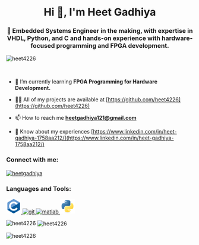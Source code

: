 <h1 align="center">Hi 👋, I'm Heet Gadhiya</h1>
<h3 align="center">🚀 Embedded Systems Engineer in the making, with expertise in VHDL, Python, and C and hands-on experience with hardware-focused programming and FPGA development.</h3>

<p align="left"> <img src="https://komarev.com/ghpvc/?username=heet4226&label=Profile%20views&color=0e75b6&style=flat" alt="heet4226" /> </p>

<p align="left"> <a href="https://twitter.com/" target="blank"><img src="https://img.shields.io/twitter/follow/?logo=twitter&style=for-the-badge" alt="" /></a> </p>

- 🌱 I’m currently learning **FPGA Programming for Hardware Development.**

- 👨‍💻 All of my projects are available at [https://github.com/heet4226](https://github.com/heet4226)

- 📫 How to reach me **heetgadhiya121@gmail.com**

- 📄 Know about my experiences [https://www.linkedin.com/in/heet-gadhiya-1758aa212/](https://www.linkedin.com/in/heet-gadhiya-1758aa212/)

<h3 align="left">Connect with me:</h3>
<p align="left">
<a href="https://linkedin.com/in/heetgadhiya" target="blank"><img align="center" src="https://raw.githubusercontent.com/rahuldkjain/github-profile-readme-generator/master/src/images/icons/Social/linked-in-alt.svg" alt="heetgadhiya" height="30" width="40" /></a>
</p>

<h3 align="left">Languages and Tools:</h3>
<p align="left"> <a href="https://www.cprogramming.com/" target="_blank" rel="noreferrer"> <img src="https://raw.githubusercontent.com/devicons/devicon/master/icons/c/c-original.svg" alt="c" width="40" height="40"/> </a> <a href="https://git-scm.com/" target="_blank" rel="noreferrer"> <img src="https://www.vectorlogo.zone/logos/git-scm/git-scm-icon.svg" alt="git" width="40" height="40"/> </a> <a href="https://www.mathworks.com/" target="_blank" rel="noreferrer"> <img src="https://upload.wikimedia.org/wikipedia/commons/2/21/Matlab_Logo.png" alt="matlab" width="40" height="40"/> </a> <a href="https://www.python.org" target="_blank" rel="noreferrer"> <img src="https://raw.githubusercontent.com/devicons/devicon/master/icons/python/python-original.svg" alt="python" width="40" height="40"/> </a> </p>

<p><img align="left" src="https://github-readme-stats.vercel.app/api/top-langs?username=heet4226&show_icons=true&locale=en&layout=compact" alt="heet4226" /></p>

<p>&nbsp;<img align="center" src="https://github-readme-stats.vercel.app/api?username=heet4226&show_icons=true&locale=en" alt="heet4226" /></p>

<p><img align="center" src="https://github-readme-streak-stats.herokuapp.com/?user=heet4226&" alt="heet4226" /></p>
